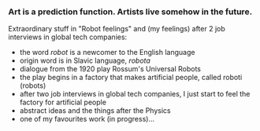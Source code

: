 ### Art is a prediction function. Artists live somehow in the future.
Extraordinary stuff in "Robot feelings" and (my feelings) after 2 job interviews in global tech companies:

- the word $robot$ is a newcomer to the English language
- origin word is in Slavic language, $robota$
- dialogue from the 1920 play Rossum's Universal Robots
- the play begins in a factory that makes artificial people, called roboti (robots)
- after two job interviews in global tech companies, I just start to feel the factory for artificial people
- abstract ideas and the things after the Physics
- one of my favourites work (in progress)...
